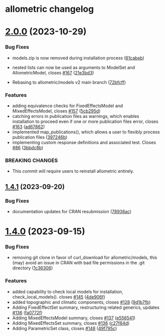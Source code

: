 # allometric changelog

# [2.0.0](https://github.com/allometric/allometric/compare/v1.4.1...v2.0.0) (2023-10-29)


### Bug Fixes

* models.zip is now removed during installation process ([61cabeb](https://github.com/allometric/allometric/commit/61cabebd1ce084306370aa324032daa782c70eb2))
* nested lists can now be used as arguments to ModelSet and AllometricModel, closes [#167](https://github.com/allometric/allometric/issues/167) ([21e3bd3](https://github.com/allometric/allometric/commit/21e3bd35c4446acb13bda39e0d6a10329f4a8932))


* Rebasing to allometric/models v2 main branch ([72bfcff](https://github.com/allometric/allometric/commit/72bfcff96755fb8dfac4389949442fb36b7da30f))


### Features

* adding equivalence checks for FixedEffectsModel and MixedEffectsModel, closes [#157](https://github.com/allometric/allometric/issues/157) ([5cb295d](https://github.com/allometric/allometric/commit/5cb295d3fe65b8b9359ce049bccd22cad0666e20))
* catching errors in publication files as warnings, which enables installation to proceed even if one or more publication files error, closes [#163](https://github.com/allometric/allometric/issues/163) ([ad67862](https://github.com/allometric/allometric/commit/ad6786218b40e662dc425fb946e58d9deb443203))
* implemented map_publications(), which allows a user to flexibly process publication files ([397246b](https://github.com/allometric/allometric/commit/397246b11af8fdb62b5ae3661f55584cfc95e8d0))
* implementing custom response definitions and associated test. Closes [#86](https://github.com/allometric/allometric/issues/86) ([3bbdc8b](https://github.com/allometric/allometric/commit/3bbdc8b3287ca283dabddb220724dddab1615ba0))


### BREAKING CHANGES

* This commit will require users to reinstall allometric
entirely.

## [1.4.1](https://github.com/brycefrank/allometric/compare/v1.4.0...v1.4.1) (2023-09-20)


### Bug Fixes

* documentation updates for CRAN resubmission ([78938ac](https://github.com/brycefrank/allometric/commit/78938acd11ec64824f0779de2f84f5b8a38c3bbf))

# [1.4.0](https://github.com/allometric/allometric/compare/v1.3.1...v1.4.0) (2023-09-15)


### Bug Fixes

* removing git clone in favor of curl_download for allometric/models, this (may) avoid an issue in CRAN with bad file permissions in the .git directory ([1c36306](https://github.com/allometric/allometric/commit/1c36306426fb686d64d3a7ed962e864bd4f8e4ab))


### Features

* added capability to check local models for installation, check_local_models(). closes [#145](https://github.com/allometric/allometric/issues/145) ([4de906f](https://github.com/allometric/allometric/commit/4de906f26ea3cad5d8ab1f048a984ba731a88b08))
* added topographic and climatic components, closes [#128](https://github.com/allometric/allometric/issues/128) ([9d1b7fb](https://github.com/allometric/allometric/commit/9d1b7fbe63eb61c77d500a7a7549f5ab599a69a9))
* Adding FixedEffectSet summary, restructuring related generics, updates [#136](https://github.com/allometric/allometric/issues/136) ([fa0772f](https://github.com/allometric/allometric/commit/fa0772f6e6007079d8d68383f79f121c5c77f8a1))
* Adding MixedEffectsModel summary, closes [#137](https://github.com/allometric/allometric/issues/137) ([e556541](https://github.com/allometric/allometric/commit/e556541c868d1ca48a66180666b58527e2c83318))
* Adding MixedEffectsSet summary, closes [#136](https://github.com/allometric/allometric/issues/136) ([c27f84d](https://github.com/allometric/allometric/commit/c27f84d35f653d0b52ead57a8345ed911988486a))
* Adding ParametricSet class, closes [#148](https://github.com/allometric/allometric/issues/148) ([49f795c](https://github.com/allometric/allometric/commit/49f795c0e3e2eb4988d4b33547b0e214518cf4d7))
